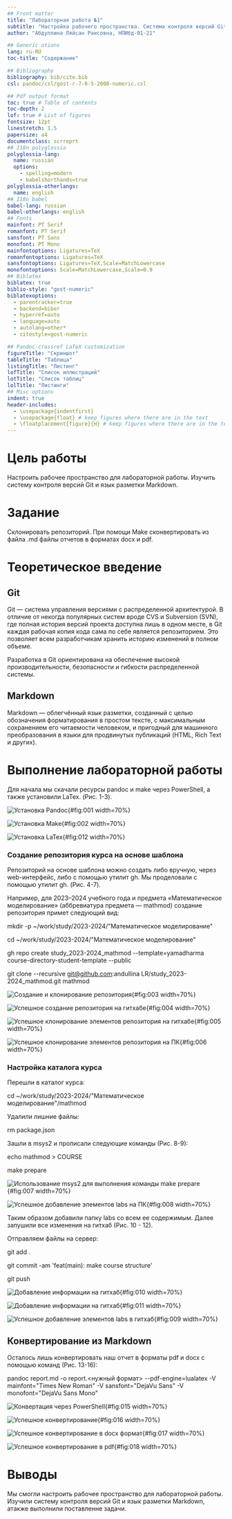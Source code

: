 ```yaml
---
## Front matter
title: "Лабораторная работа №1"
subtitle: "Настройка рабочего пространства. Система контроля версий Git. Язык разметки Markdown."
author: "Абдуллина Ляйсан Раисовна, НПИбд-01-21"

## Generic otions
lang: ru-RU
toc-title: "Содержание"

## Bibliography
bibliography: bib/cite.bib
csl: pandoc/csl/gost-r-7-0-5-2008-numeric.csl

## Pdf output format
toc: true # Table of contents
toc-depth: 2
lof: true # List of figures
fontsize: 12pt
linestretch: 1.5
papersize: a4
documentclass: scrreprt
## I18n polyglossia
polyglossia-lang:
  name: russian
  options:
	- spelling=modern
	- babelshorthands=true
polyglossia-otherlangs:
  name: english
## I18n babel
babel-lang: russian
babel-otherlangs: english
## Fonts
mainfont: PT Serif
romanfont: PT Serif
sansfont: PT Sans
monofont: PT Mono
mainfontoptions: Ligatures=TeX
romanfontoptions: Ligatures=TeX
sansfontoptions: Ligatures=TeX,Scale=MatchLowercase
monofontoptions: Scale=MatchLowercase,Scale=0.9
## Biblatex
biblatex: true
biblio-style: "gost-numeric"
biblatexoptions:
  - parentracker=true
  - backend=biber
  - hyperref=auto
  - language=auto
  - autolang=other*
  - citestyle=gost-numeric

## Pandoc-crossref LaTeX customization
figureTitle: "Скриншот"
tableTitle: "Таблица"
listingTitle: "Листинг"
lofTitle: "Список иллюстраций"
lotTitle: "Список таблиц"
lolTitle: "Листинги"
## Misc options
indent: true
header-includes:
  - \usepackage{indentfirst}
  - \usepackage{float} # keep figures where there are in the text
  - \floatplacement{figure}{H} # keep figures where there are in the text
---
```



# Цель работы

Настроить рабочее пространство для лабораторной работы. Изучить систему контроля версий Git и язык разметки Markdown.

# Задание

Склонировать репозиторий. При помощи Make сконвертировать из файла .md файлы отчетов в форматах docx и pdf.


# Теоретическое введение

## Git

Git — система управления версиями с распределенной архитектурой. В отличие от некогда популярных систем вроде CVS и Subversion (SVN), где полная история версий проекта доступна лишь в одном месте, в Git каждая рабочая копия кода сама по себе является репозиторием. Это позволяет всем разработчикам хранить историю изменений в полном объеме.

Разработка в Git ориентирована на обеспечение высокой производительности, безопасности и гибкости распределенной системы.

## Markdown

Markdown — облегчённый язык разметки, созданный с целью обозначения форматирования в простом тексте, с максимальным сохранением его читаемости человеком, и пригодный для машинного преобразования в языки для продвинутых публикаций (HTML, Rich Text и других).



# Выполнение лабораторной работы

Для начала мы скачали ресурсы pandoc и  make через PowerShell, а также установили LaTex. (Рис. 1-3).

![Установка Pandoc](image/2.png){#fig:001 width=70%}

![Установка Make](image/1.png){#fig:002 width=70%}

![Установка LaTex](image/12.png){#fig:012 width=70%}


### Создание репозитория курса на основе шаблона
Репозиторий на основе шаблона можно создать либо вручную, через web-интерфейс, либо с помощью утилит gh. Мы проделовали с помощью утилит gh. (Рис. 4-7).

Например, для 2023–2024 учебного года и предмета «Математическое моделирование» (аббревиатура предмета — mathmod) создание репозитория примет следующий вид:

mkdir -p ~/work/study/2023-2024/"Математическое моделирование"

cd ~/work/study/2023-2024/"Математическое моделирование"

gh repo create study_2023-2024_mathmod --template=yamadharma course-directory-student-template --public

git clone --recursive git@github.com:andullina LR/study_2023-2024_mathmod.git mathmod

![Создание и клонирование репозитория](image/4.png){#fig:003 width=70%}

![Успешное создание репозитория на гитхабе](image/3.png){#fig:004 width=70%}

![Успешное клонирование элементов репозитория на гитхабе](image/5.png){#fig:005 width=70%}

![Успешное клонирование элементов репозитория на ПК](image/6.png){#fig:006 width=70%}

### Настройка каталога курса
Перешли в каталог курса:

cd ~/work/study/2023-2024/"Математическое моделирование"/mathmod

Удалили лишние файлы:

rm package.json

Зашли в msys2 и прописали следующие команды (Рис. 8-9):

echo mathmod > COURSE

make prepare

![Использование msys2 для выполнения команды make prepare](image/7.png){#fig:007 width=70%}


![Успешное добавление элементов labs на ПК](image/8.png){#fig:008 width=70%}

Таким образом добавили папку labs со всем ее содержимым. Далее запушили все изменения на гитхаб (Рис. 10 - 12).

Отправляем файлы на сервер:

git add .

git commit -am 'feat(main): make course structure'

git push

![Добавление информации на гитхаб](image/10.png){#fig:010 width=70%}

![Добавление информации на гитхаб](image/11.png){#fig:011 width=70%}

![Успешное добавление элементов labs в гитхаб](image/9.png){#fig:009 width=70%}

## Конвертирование из Markdown

Осталось лишь конвертировать наш отчет  в форматы pdf и docx с помощью команд (Рис. 13-16):

pandoc report.md -o report.<нужный формат> --pdf-engine=lualatex -V mainfont="Times New Roman" -V sansfont="DejaVu Sans" -V monofont="DejaVu Sans Mono"

![Конвертация через PowerShell](image/14.png){#fig:015 width=70%}

![Успешное конвертирование](image/15.png){#fig:016 width=70%}

![Успешное конвертирование в docx формат](image/16.png){#fig:017 width=70%}

![Успешное конвертирование в pdf](image/17.png){#fig:018 width=70%}


# Выводы

Мы смогли настроить рабочее пространство для лабораторной работы. Изучили систему контроля версий Git и язык разметки Markdown, атакже выполнили поставленне задачи.
